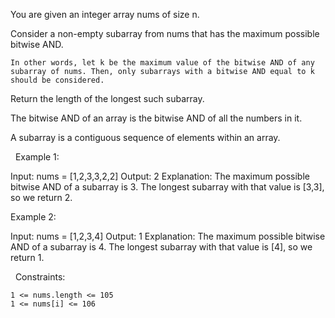 You are given an integer array nums of size n.

Consider a non-empty subarray from nums that has the maximum possible bitwise AND.


	In other words, let k be the maximum value of the bitwise AND of any subarray of nums. Then, only subarrays with a bitwise AND equal to k should be considered.


Return the length of the longest such subarray.

The bitwise AND of an array is the bitwise AND of all the numbers in it.

A subarray is a contiguous sequence of elements within an array.

 
Example 1:

Input: nums = [1,2,3,3,2,2]
Output: 2
Explanation:
The maximum possible bitwise AND of a subarray is 3.
The longest subarray with that value is [3,3], so we return 2.


Example 2:

Input: nums = [1,2,3,4]
Output: 1
Explanation:
The maximum possible bitwise AND of a subarray is 4.
The longest subarray with that value is [4], so we return 1.


 
Constraints:


	1 <= nums.length <= 105
	1 <= nums[i] <= 106

